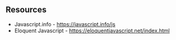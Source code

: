 
## Resources

- Javascript.info - https://javascript.info/js
- Eloquent Javascript - https://eloquentjavascript.net/index.html